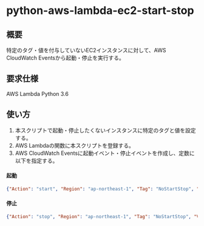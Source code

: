 # python-aws-lambda-ec2-start-stop

## 概要
特定のタグ・値を付与していないEC2インスタンスに対して、AWS CloudWatch Eventsから起動・停止を実行する。

## 要求仕様
AWS Lambda Python 3.6

## 使い方
1. 本スクリプトで起動・停止したくないインスタンスに特定のタグと値を設定する。
2. AWS Lambdaの関数に本スクリプトを登録する。
3. AWS CloudWatch Eventsに起動イベント・停止イベントを作成し、定数に以下を指定する。

#### 起動
``` json
{"Action": "start", "Region": "ap-northeast-1", "Tag": "NoStartStop", "Value": "true"}
```

#### 停止
``` json
{"Action": "stop", "Region": "ap-northeast-1", "Tag": "NoStartStop", "Value": "true"}
```
